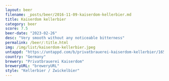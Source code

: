 ```yaml
---
layout: beer
filename: _posts/beer/2016-11-09-kaiserdom-kellerbier.md
title: Kaiserdom kellerbier
category: beer
score: 7.5
beer-date: "2023-02-26"
desc: "Very smooth without any noticeable bitterness"
permalink: /beer/:title.html
img: /img/list/kaiserdom-kellerbier.jpeg
untappd: "https://untappd.com/b/privatbrauerei-kaiserdom-kellerbier/1658"
country: "Germany"
brewery: "Privatbrauerei Kaiserdom"
breweryURL: "breweryURL"
style: "Kellerbier / Zwickelbier"
---
```

